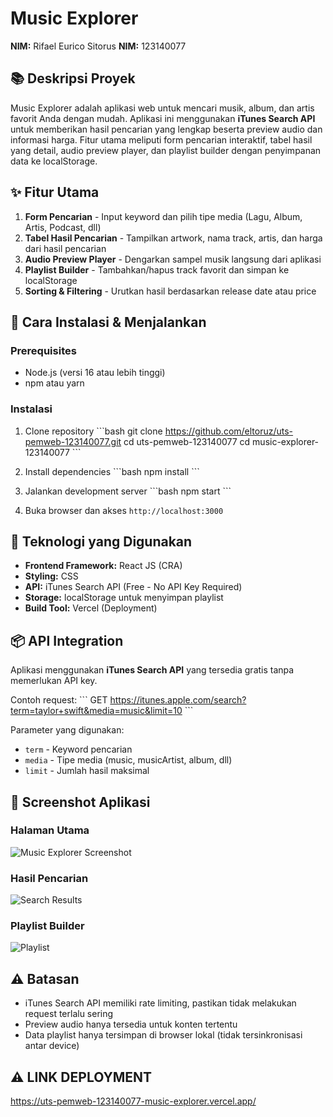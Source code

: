 # Music Explorer

**NIM:** Rifael Eurico Sitorus
**NIM:** 123140077

## 📚 Deskripsi Proyek

Music Explorer adalah aplikasi web untuk mencari musik, album, dan artis favorit Anda dengan mudah. Aplikasi ini menggunakan **iTunes Search API** untuk memberikan hasil pencarian yang lengkap beserta preview audio dan informasi harga. Fitur utama meliputi form pencarian interaktif, tabel hasil yang detail, audio preview player, dan playlist builder dengan penyimpanan data ke localStorage.

## ✨ Fitur Utama

1. **Form Pencarian** - Input keyword dan pilih tipe media (Lagu, Album, Artis, Podcast, dll)
2. **Tabel Hasil Pencarian** - Tampilkan artwork, nama track, artis, dan harga dari hasil pencarian
3. **Audio Preview Player** - Dengarkan sampel musik langsung dari aplikasi
4. **Playlist Builder** - Tambahkan/hapus track favorit dan simpan ke localStorage
5. **Sorting & Filtering** - Urutkan hasil berdasarkan release date atau price

## 🚀 Cara Instalasi & Menjalankan

### Prerequisites
- Node.js (versi 16 atau lebih tinggi)
- npm atau yarn

### Instalasi

1. Clone repository
\`\`\`bash
git clone https://github.com/eltoruz/uts-pemweb-123140077.git
cd uts-pemweb-123140077
cd music-explorer-123140077
\`\`\`

2. Install dependencies
\`\`\`bash
npm install
\`\`\`

3. Jalankan development server
\`\`\`bash
npm start
\`\`\`

4. Buka browser dan akses `http://localhost:3000`

## 🔧 Teknologi yang Digunakan

- **Frontend Framework:** React JS (CRA) 
- **Styling:** CSS
- **API:** iTunes Search API (Free - No API Key Required)
- **Storage:** localStorage untuk menyimpan playlist
- **Build Tool:** Vercel (Deployment)

## 📦 API Integration

Aplikasi menggunakan **iTunes Search API** yang tersedia gratis tanpa memerlukan API key. 

Contoh request:
\`\`\`
GET https://itunes.apple.com/search?term=taylor+swift&media=music&limit=10
\`\`\`

Parameter yang digunakan:
- `term` - Keyword pencarian
- `media` - Tipe media (music, musicArtist, album, dll)
- `limit` - Jumlah hasil maksimal


## 📸 Screenshot Aplikasi

### Halaman Utama
![Music Explorer Screenshot](halaman-utama.png)

### Hasil Pencarian
![Search Results](hasil-pencarian.png)

### Playlist Builder
![Playlist](playlist.png)

## ⚠️ Batasan

- iTunes Search API memiliki rate limiting, pastikan tidak melakukan request terlalu sering
- Preview audio hanya tersedia untuk konten tertentu
- Data playlist hanya tersimpan di browser lokal (tidak tersinkronisasi antar device)


## ⚠️ LINK DEPLOYMENT
https://uts-pemweb-123140077-music-explorer.vercel.app/





